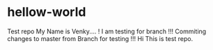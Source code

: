 # hellow-world
Test repo
My Name is Venky....
! I am testing for branch !!!
Commiting changes to master from Branch for testing !!!
Hi This is test repo.
